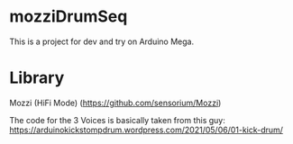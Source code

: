 # mozziDrumSeq

This is a project for dev and try on Arduino Mega.

# Library

Mozzi (HiFi Mode) (https://github.com/sensorium/Mozzi)

The code for the 3 Voices is basically taken from this guy: https://arduinokickstompdrum.wordpress.com/2021/05/06/01-kick-drum/


